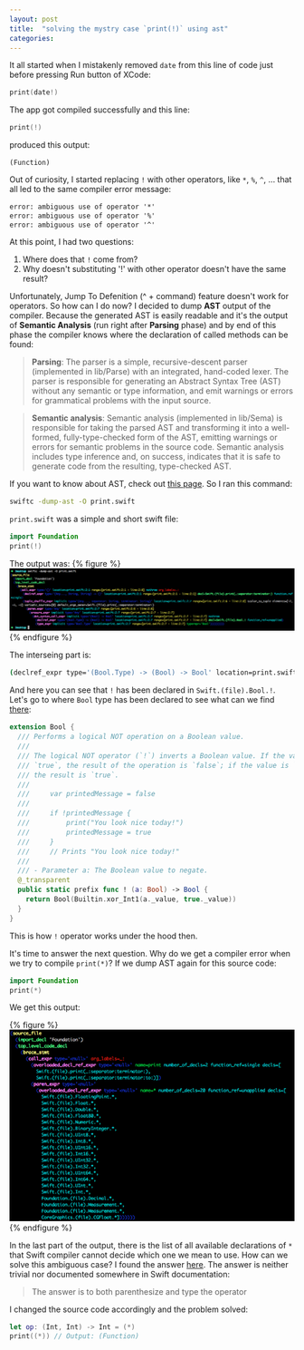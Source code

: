 ```yaml
---
layout: post
title:  "solving the mystry case `print(!)` using ast"
categories: 
---
```

It all started when I mistakenly removed `date` from this line of code just before pressing Run button of XCode:
``` swift
print(date!)
```
The app got compiled successfully and this line:
``` swift
print(!)
```
produced this output:
```
(Function)
```

Out of curiosity, I started replacing `!` with other operators, like `*`, `%`, `^`, ... that all led to the same compiler error message:
```
error: ambiguous use of operator '*'
error: ambiguous use of operator '%'
error: ambiguous use of operator '^'
```

At this point, I had two questions:
1. Where does that `!` come from?
2. Why doesn't substituting '!' with other operator doesn't have the same result?

Unfortunately, Jump To Defenition (^ + command) feature doesn't work for operators. So how can I do now? I decided to dump **AST** output of the compiler. Because the generated AST is easily readable and it's the output of **Semantic Analysis** (run right after **Parsing** phase) and by end of this phase the compiler knows where the declaration of called methods can be found:

>**Parsing**: The parser is a simple, recursive-descent parser (implemented in lib/Parse) with an integrated, hand-coded lexer. The parser is responsible for generating an Abstract Syntax Tree (AST) without any semantic or type information, and emit warnings or errors for grammatical problems with the input source.

>**Semantic analysis**: Semantic analysis (implemented in lib/Sema) is responsible for taking the parsed AST and transforming it into a well-formed, fully-type-checked form of the AST, emitting warnings or errors for semantic problems in the source code. Semantic analysis includes type inference and, on success, indicates that it is safe to generate code from the resulting, type-checked AST.

If you want to know about AST, check out [this page](https://swift.org/compiler-stdlib/#compiler-architecture). 
So I ran this command:
``` sh
swiftc -dump-ast -O print.swift
```

`print.swift` was a simple and short swift file:
``` swift
import Foundation
print(!)
```

The output was:
{% figure %}
![](https://github.com/coybit/coybit.github.io/raw/master/assets/shot-ast1.png)
{% endfigure %}

The interseing part is:
``` sh
(declref_expr type='(Bool.Type) -> (Bool) -> Bool' location=print.swift:2:7 range=[print.swift:2:7 - line:2:7] decl=Swift.(file).Bool.! function_ref=unapplied)
```

And here you can see that `!` has been declared in `Swift.(file).Bool.!`. Let's go to where `Bool` type has been declared to see what can we find [there](https://github.com/apple/swift/blob/2efbeb391281c432b40c7b4eba10fd3529112568/stdlib/public/core/Bool.swift):
``` swift
extension Bool {
  /// Performs a logical NOT operation on a Boolean value.
  ///
  /// The logical NOT operator (`!`) inverts a Boolean value. If the value is
  /// `true`, the result of the operation is `false`; if the value is `false`,
  /// the result is `true`.
  ///
  ///     var printedMessage = false
  ///
  ///     if !printedMessage {
  ///         print("You look nice today!")
  ///         printedMessage = true
  ///     }
  ///     // Prints "You look nice today!"
  ///
  /// - Parameter a: The Boolean value to negate.
  @_transparent
  public static prefix func ! (a: Bool) -> Bool {
    return Bool(Builtin.xor_Int1(a._value, true._value))
  }
}
```
This is how `!` operator works under the hood then.

It's time to answer the next question. Why do we get a compiler error when we try to compile `print(*)`? If we dump AST again for this source code:
``` swift
import Foundation
print(*)
```

We get this output:

{% figure %}
![](https://github.com/coybit/coybit.github.io/raw/master/assets/shot-ast2.png)
{% endfigure %}

In the last part of the output, there is the list of all available declarations of `*` that Swift compiler cannot decide which one we mean to use. How can we solve this ambiguous case? I found the answer [here](https://ericasadun.com/2018/03/09/the-curious-case-of-operator-assignment/). The answer is neither trivial nor documented somewhere in Swift documentation:

> The answer is to both parenthesize and type the operator

I changed the source code accordingly and the problem solved:

``` swift
let op: (Int, Int) -> Int = (*)
print((*)) // Output: (Function)
```
